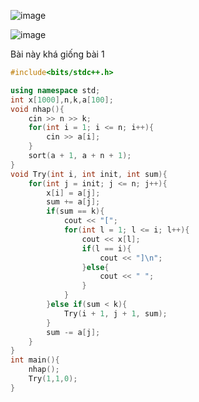 ![image](https://github.com/user-attachments/assets/0cd297ab-5c87-4d74-a10b-23d8af6fc5c8)

![image](https://github.com/user-attachments/assets/ec7803c5-7d97-4f26-93b8-6fd253275dc5)

Bài này khá giống bài 1

```cpp
#include<bits/stdc++.h>

using namespace std;
int x[1000],n,k,a[100];
void nhap(){
    cin >> n >> k;
    for(int i = 1; i <= n; i++){
        cin >> a[i];
    }
    sort(a + 1, a + n + 1);
}
void Try(int i, int init, int sum){
    for(int j = init; j <= n; j++){
        x[i] = a[j];
        sum += a[j];
        if(sum == k){
            cout << "[";
            for(int l = 1; l <= i; l++){
                cout << x[l];
                if(l == i){
                    cout << "]\n";
                }else{
                    cout << " ";
                }
            }
        }else if(sum < k){
            Try(i + 1, j + 1, sum);
        }
        sum -= a[j];
    }
}
int main(){
    nhap();
    Try(1,1,0);
}
```

